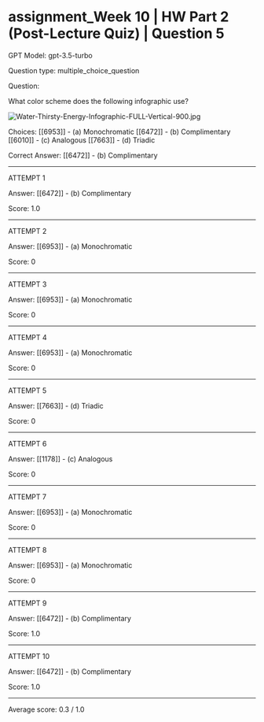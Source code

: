 # assignment_Week 10 | HW Part 2 (Post-Lecture Quiz) | Question 5

GPT Model: gpt-3.5-turbo

Question type: multiple_choice_question

Question:
<div><p>What color scheme does the following infographic use?</p>
<p><img src="$IMS-CC-FILEBASE$/Uploaded%20Media/Water-Thirsty-Energy-Infographic-FULL-Vertical-900.jpg" alt="Water-Thirsty-Energy-Infographic-FULL-Vertical-900.jpg"></p></div>

Choices:
[[6953]] - (a) Monochromatic
[[6472]] - (b) Complimentary
[[6010]] - (c) Analogous
[[7663]] - (d) Triadic

Correct Answer:
[[6472]] - (b) Complimentary

****************************************

ATTEMPT 1

Answer: 
[[6472]] - (b) Complimentary

Score: 1.0

--------------------

ATTEMPT 2

Answer: 
[[6953]] - (a) Monochromatic

Score: 0

--------------------

ATTEMPT 3

Answer:
[[6953]] - (a) Monochromatic

Score: 0

--------------------

ATTEMPT 4

Answer: 
[[6953]] - (a) Monochromatic

Score: 0

--------------------

ATTEMPT 5

Answer: 
[[7663]] - (d) Triadic

Score: 0

--------------------

ATTEMPT 6

Answer: 
[[1178]] - (c) Analogous

Score: 0

--------------------

ATTEMPT 7

Answer: 
[[6953]] - (a) Monochromatic

Score: 0

--------------------

ATTEMPT 8

Answer: 
[[6953]] - (a) Monochromatic

Score: 0

--------------------

ATTEMPT 9

Answer: 
[[6472]] - (b) Complimentary

Score: 1.0

--------------------

ATTEMPT 10

Answer:
[[6472]] - (b) Complimentary

Score: 1.0

--------------------

Average score: 0.3 / 1.0
